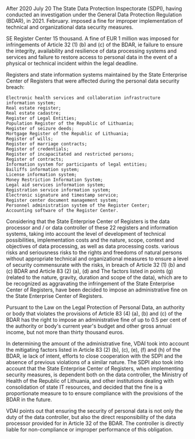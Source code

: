 After 2020 July 20 The State Data Protection Inspectorate (SDPI), having conducted an investigation under the General Data Protection Regulation (BDAR), in 2021. February. imposed a fine for improper implementation of technical and organizational data security measures.

SE Register Center 15 thousand. A fine of EUR 1 million was imposed for infringements of Article 32 (1) (b) and (c) of the BDAR, ie failure to ensure the integrity, availability and resilience of data processing systems and services and failure to restore access to personal data in the event of a physical or technical incident within the legal deadline.

Registers and state information systems maintained by the State Enterprise Center of Registers that were affected during the personal data security breach:

    Electronic health services and collaboration infrastructure information system;
    Real estate register;
    Real estate cadastre;
    Register of Legal Entities;
    Population Register of the Republic of Lithuania;
    Register of seizure deeds;
    Mortgage Register of the Republic of Lithuania;
    Register of wills;
    Register of marriage contracts;
    Register of credentials;
    Register of incapacitated and restricted persons;
    Register of contracts;
    Information system for participants of legal entities;
    Bailiffs information system;
    License information system;
    Money Restriction Information System;
    Legal aid services information system;
    Registration service information system;
    Electronic signature and timestamp service;
    Register center document management system;
    Personnel administration system of the Register Center;
    Accounting software of the Register Center.

Considering that the State Enterprise Center of Registers is the data processor and / or data controller of these 22 registers and information systems, taking into account the level of development of technical possibilities, implementation costs and the nature, scope, context and objectives of data processing, as well as data processing costs. various risks and seriousness risks to the rights and freedoms of natural persons without appropriate technical and organizational measures to ensure a level of security commensurate with the risks, in breach of Article 32 (1) (b) and (c) BDAR and Article 83 (2) (a), (d) and The factors listed in points (g) (related to the nature, gravity, duration and scope of the data), which are to be recognized as aggravating the infringement of the State Enterprise Center of Registers, have been decided to impose an administrative fine on the State Enterprise Center of Registers.

Pursuant to the Law on the Legal Protection of Personal Data, an authority or body that violates the provisions of Article 83 (4) (a), (b) and (c) of the BDAR has the right to impose an administrative fine of up to 0.5 per cent of the authority or body's current year's budget and other gross annual income, but not more than thirty thousand euros.

In determining the amount of the administrative fine, VDAI took into account the mitigating factors listed in Article 83 (2) (b), (c), (e), (f) and (h) of the BDAR, ie lack of intent, efforts to close cooperation with the SDPI and the absence of previous violations of a similar nature. The SDPI also took into account that the State Enterprise Center of Registers, when implementing security measures, is dependent both on the data controller, the Ministry of Health of the Republic of Lithuania, and other institutions dealing with consolidation of state IT resources, and decided that the fine is a proportionate measure to to ensure compliance with the provisions of the BDAR in the future.

VDAI points out that ensuring the security of personal data is not only the duty of the data controller, but also the direct responsibility of the data processor provided for in Article 32 of the BDAR. The controller is directly liable for non-compliance or improper performance of this obligation.

